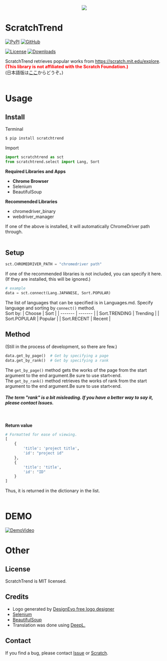 <div align="center"><img src="https://user-images.githubusercontent.com/105550500/197376654-a36e55d0-35ac-42c8-aed5-23e9a48c04fd.jpg" /></div>

# ScratchTrend
[![PyPI](https://img.shields.io/badge/PyPI-dummy?style=for-the-badge&logo=pypi&labelColor=gray&color=red)](https://pypi.org/project/scratchtrend/)
[![GitHub](https://img.shields.io/badge/GitHub-dummy?style=for-the-badge&logo=github&labelColor=gray&color=blue)](https://github.com/henji243/ScratchTrend)

[![License](https://img.shields.io/github/license/henji243/ScratchTrend)](https://github.com/henji243/ScratchTrend)
[![Downloads](https://img.shields.io/pypi/dd/scratchtrend?color=%2383ccd2&label=PyPI%20Downloads&logo=PyPI&logoColor=%2383ccd2)](https://pypi.org/project/scratchtrend)

ScratchTrend retrieves popular works from https://scratch.mit.edu/explore.
<br />
<span style="color:red;">**(This library is not affiliated with the Scratch Foundation.)**</span><br/>
(日本語版は[ここ](https://github.com/henji243/ScratchTrend/blob/main/README_ja.md)からどうぞ。)
<br /><br />
# Usage
## Install
Terminal
```sh
$ pip install scratchtrend
```
Import
```python
import scratchtrend as sct
from scratchtrend.select import Lang, Sort
```
**Required Libraries and Apps**
- **Chrome Browser**
- Selenium
- BeautifulSoup

**Recommended Libraries**
- chromedriver_binary
- webdriver_manager

If one of the above is installed, it will automatically ChromeDriver path through.
<br /><br />

## Setup
```python
sct.CHROMEDRIVER_PATH = "chromedriver path"
```
If one of the recommended libraries is not included, you can specify it here.
(If they are installed, this will be ignored.)


```python
# example
data = sct.connect(Lang.JAPANESE, Sort.POPULAR)
```
The list of languages that can be specified is in Languages.md.
Specify language and sorting by ```connect()``` method.<br />
Sort by:
| Choose | Sort |
| ------- | ------- |
| Sort.TRENDING | Trending |
| Sort.POPULAR | Popular |
| Sort.RECENT | Recent |
<br />

## Method
(Still in the process of development, so there are few.)
```python
data.get_by_page()  # Get by specifying a page
data.get_by_rank()  # Get by specifying a rank
```
The ```get_by_page()``` method gets the works of the page from the start argument to the end argument.Be sure to use start&lt;end.<br />
The ```get_by_rank()``` method retrieves the works of rank from the start argument to the end argument.Be sure to use start&lt;end.
##### The term "rank" is a bit misleading. If you have a better way to say it, please contact Issues.
<br />

**Return value**
```python
# Formatted for ease of viewing.
[
    {
        'title': 'project title',
        'id': "project id"
    },
    {
        'title': 'title',
        'id': "ID"
    }
]
```
Thus, it is returned in the dictionary in the list.
<br /><br />
# DEMO
<a href="https://youtu.be/P-7ia4hHtjY" target="_blank"><img src="https://user-images.githubusercontent.com/105550500/198833200-901bc950-6799-4ec0-852a-8a1af70ee87f.png" alt="DemoVideo" /></a>


# Other
## License
ScratchTrend is MIT licensed.
## Credits
- Logo generated by <a href="https://www.designevo.com/" title="Free Online Logo Maker">DesignEvo free logo designer</a>
- [Selenium](https://github.com/SeleniumHQ/selenium)
- [BeautifulSoup](https://www.crummy.com/software/BeautifulSoup/)
- Translation was done using [DeepL.](https://www.deepl.com/translator)

## Contact
If you find a bug, please contact [Issue](https://github.com/henji243/ScratchTrend/issues) or [Scratch](https://scratch.mit.edu/projects/753404201/).
